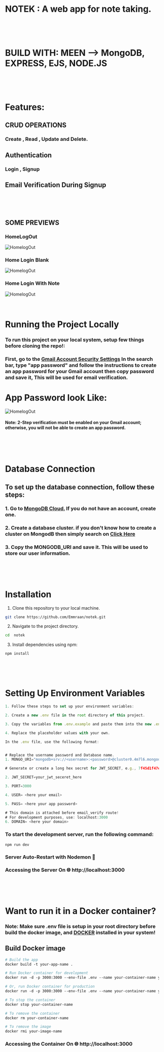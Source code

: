 # NOTEK : A web app for note taking.
<br/>
<br/>
<br/>

# BUILD WITH: MEEN --> MongoDB, EXPRESS, EJS, NODE.JS
<br/>
<br/>
<br/>

# Features:

## CRUD OPERATIONS
###  Create , Read , Update and Delete.

## Authentication
### Login , Signup

## Email Verification During Signup

<br/>
<br/>
<br/>


## SOME  PREVIEWS
### HomeLogOut
<img src="./public/images/preview1.png" alt="HomelogOut">

### Home Login Blank
<img src="./public/images/preview2.png" alt="HomelogOut">

### Home Login With Note
<img src="./public/images/preview3.png" alt="HomelogOut">

<br/>
<br/>
<br/>

# Running the Project Locally
### To run this project on your local system, setup few things before cloning the repo!:

### First, go to the <a href="https://myaccount.google.com/security">Gmail Account Security Settings</a> In the search bar, type "app password" and follow the instructions to create an app password for your Gmail account then copy password and save it, This will be used for email verification.

# App Password look Like:
<img src="./public/images/appPass.png" alt="HomelogOut">

#### Note: 2-Step verification must be enabled on your Gmail account; otherwise, you will not be able to create an app password.

<br/>
<br/>
<br/>

# Database Connection

## To set up the database connection, follow these steps:

### 1. Go to <a href="https://cloud.mongodb.com/"> MongoDB Cloud.</a> If you do not have an account, create one.

### 2. Create a database cluster. if you don't know how to create a cluster on MongodB then simply search on <a href="https://www.youtube.com/results?search_query=how+to+create+a+cluster+on+MongodB">Click Here</a>

### 3. Copy the MONGODB_URI and save it. This will be used to store our user information.

<br/>
<br/>
<br/>

# Installation

1. Clone this repository to your local machine.

```bash
git clone https://github.com/Emmraan/notek.git
```

2. Navigate to the project directory.

```bash
cd  notek
```
3. Install dependencies using npm:

```bash
npm install
```
<br/>
<br/>
<br/>

# Setting Up Environment Variables

```JavaScript
1. Follow these steps to set up your environment variables:

2. Create a new .env file in the root directory of this project.

3. Copy the variables from .env.example and paste them into the new .env file.

4. Replace the placeholder values with your own.

In the .env file, use the following format:


# Replace the username password and Database name.
1. MONGO_URI="mongodb+srv://<username>:<password>@cluster0.4m7l6.mongodb.net/<yourDBname>?retryWrites=true&w=majority&appName=Cluster0"

# Generate or create a long hex secret for JWT_SECRET, e.g., 7f45d1f47ebf4e1af1e148cd00fe97e5472df8e5b5c8e8af

2. JWT_SECRET=your_jwt_seceret_here

3. PORT=3000

4. USER= <here your email>

5. PASS= <here your app password>

# This domain is attached before email_verify route!
# For development purposes, use: localhost:3000
6. DOMAIN= <here your domain> 

```


### To start the development server, run the following command:
```
npm run dev
```
### Server Auto-Restart with Nodemon 🔄
### Accessing the Server On 🌐 http://localhost:3000

<br/>
<br/>
<br/>


# Want to run it in a Docker container?
### Note: Make sure .env file is setup in your root directory before build the docker image, and <a href="https://docker.com">DOCKER</a> installed in your system!

## Build Docker image

```Dockerfile
# Build the app
docker build -t your-app-name .

# Run Docker container for development
docker run -d -p 3000:3000 --env-file .env --name your-container-name your-app-name npm run dev

# Or, run Docker container for production
docker run -d -p 3000:3000 --env-file .env --name your-container-name your-app-name npm run start

# To stop the container
docker stop your-container-name

# To remove the container
docker rm your-container-name

# To remove the image
docker rmi your-image-name
```
### Accessing the Container On 🌐 http://localhost:3000